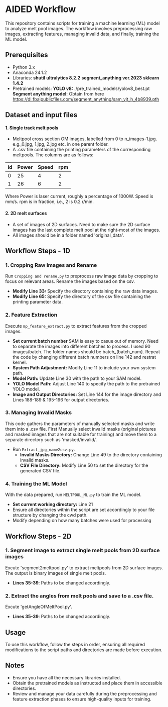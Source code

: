 
# AIDED Workflow

This repository contains scripts for training a machine learning (ML) model to analyze melt pool images. The workflow involves preprocessing raw images, extracting features, managing invalid data, and finally, training the ML model.

## Prerequisites

- Python 3.x
- Anaconda 24.1.2
- Libraries: 
**shutil**
**ultralytics 8.2.2**
**segment_anything ver.2023**
**sklearn 1.4.2**
- Pretrained models:
**YOLO v8:** ./pre_trained_models/yolov8_best.pt
**Segment anything model:** Obtain from here https://dl.fbaipublicfiles.com/segment_anything/sam_vit_h_4b8939.pth

## Dataset and input files

#### 1. Single track melt pools
- Meltpool cross section OM images, labelled from 0 to n_images-1.jpg. e.g.,0.jpg, 1.jpg, 2.jpg etc. in one parent folder.
- A .csv file containing the printing parameters of the corresponding meltpools. The columns are as follows:

|       id      |     Power     |      Speed    |      rpm      |
| ------------- | ------------- | ------------- | ------------- |
|      0        |       25      |       4       |       2       |
|      1        |       26      |       6       |       2       |

Where Power is laser current, roughly a percentage of 1000W. Speed is mm/s. rpm is in fraction, i.e., 2 is 0.2 r/min.

#### 2. 2D melt surfaces
- A set of images of 2D surfaces. Need to make sure the 2D surface images has the last complete melt pool at the right-most of the images.
- All images should be in a folder named 'original_data'.
## Workflow Steps - 1D

### 1. Cropping Raw Images and Rename
Run `Cropping and rename.py` to preprocess raw image data by cropping to focus on relevant areas. Rename the images based on the csv.
- **Modify Line 33:** Specify the directory containing the raw data images.
- **Modify Line 65:** Specify the directory of the csv file containing the printing parameter data.

### 2. Feature Extraction
Execute `mp_feature_extract.py` to extract features from the cropped images.
- **Set current batch number** SAM is easy to casue out of memory. Need to separate the images into different batches to process. I used 90 images/batch. The folder names should be batch_{batch_num}. Repeat the code by changing different batch numbers on line 142 and restrat kernel.
- **System Path Adjustment:** Modify Line 11 to include your own system path.
- **Model Path:** Update Line 30 with the path to your SAM model.
- **YOLO Model Path:** Adjust Line 140 to specify the path to the pretrained YOLO model.
- **Image and Output Directories:** Set Line 144 for the image directory and Lines 188-189 & 195-196 for output directories.

### 3. Managing Invalid Masks
This code gathers the parameters of manually selected masks and write them into a .csv file. First Manually select invalid masks (original pictures and masked images that are not suitable for training) and move them to a separate directory such as 'masked/invalid/.
- Run `Extract_jpg_name2csv.py`.
    - **Invalid Masks Directory:** Change Line 49 to the directory containing invalid masks.
    - **CSV File Directory:** Modify Line 50 to set the directory for the generated CSV file.

### 4. Training the ML Model
With the data prepared, run `MELTPOOL_ML.py` to train the ML model.
- **Set current working directory:** Line 21
- Ensure all directories within the script are set accordingly to your file structure by changing the cwd path.
- Modify depending on how many batches were used for processing

## Workflow Steps - 2D

### 1. Segment image to extract single melt pools from 2D surface images
Excute 'segment2meltpool.py' to extract meltpools from 2D surface images.
The output is binary images of single melt pools.
- **Lines 35-39**: Paths to be changed accordingly.

### 2. Extract the angles from melt pools and save to a .csv file.
Excute 'getAngleOfMeltPool.py'.
- **Lines 35-39**: Paths to be changed accordingly.

## Usage

To use this workflow, follow the steps in order, ensuring all required modifications to the script paths and directories are made before execution. 

## Notes

- Ensure you have all the necessary libraries installed.
- Obtain the pretrained models as instructed and place them in accessible directories.
- Review and manage your data carefully during the preprocessing and feature extraction phases to ensure high-quality inputs for training.
